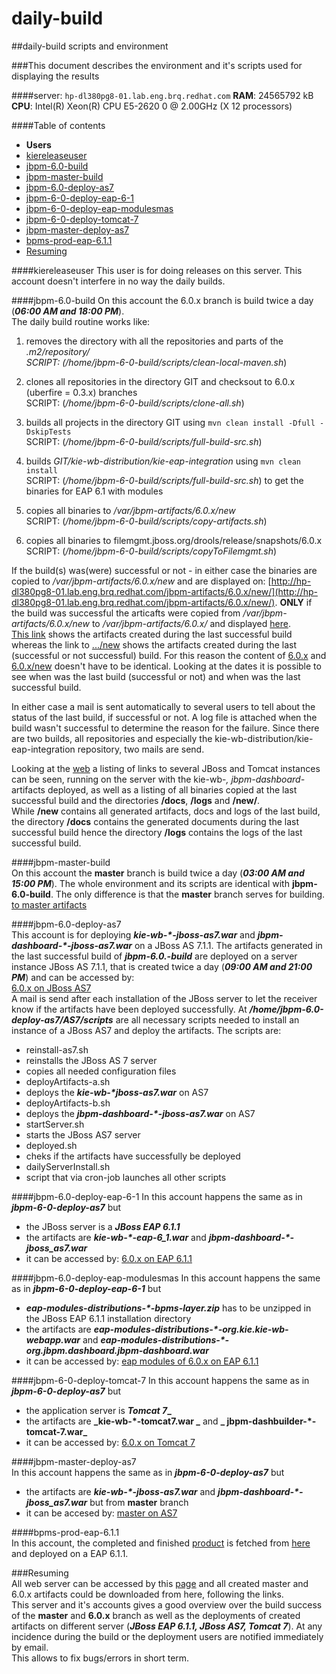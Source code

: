 daily-build
===========

##daily-build scripts and environment
 

###This document describes the environment and it's scripts used for displaying the results
 

####server: `hp-dl380pg8-01.lab.eng.brq.redhat.com`
**RAM**: 24565792 kB   
**CPU**: Intel(R) Xeon(R) CPU E5-2620 0 @ 2.00GHz  (X 12 processors)   

####Table of contents

* **Users**
 * [kiereleaseuser](#aaaa)
 * [jbpm-6.0-build](#bbbb)
 * [jbpm-master-build](#cccc)
 * [jbpm-6.0-deploy-as7](#dddd)
 * [jbpm-6-0-deploy-eap-6-1](#eeee)
 * [jbpm-6-0-deploy-eap-modulesmas](#aabb)
 * [jbpm-6-0-deploy-tomcat-7](#ccdd)
 * [jbpm-master-deploy-as7](#eeff)
 * [bpms-prod-eap-6.1.1](#gghh)
* [Resuming](#iijj)


<a name="aaaa"></a>
####kiereleaseuser
This user is for doing releases on this server. This account doesn't interfere in no way the daily builds.

<a name="bbbb"></a>
####jbpm-6.0-build 
On this account the 6.0.x branch is build twice a day (**_06:00 AM and 18:00 PM_**).  
The daily build routine works like:  

1. removes the directory with all the repositories and parts of the _.m2/repository/  
SCRIPT: (/home/jbpm-6-0-build/scripts/clean-local-maven.sh_)

2. clones all repositories in the directory GIT and checksout to 6.0.x (uberfire = 0.3.x) branches  
SCRIPT: (_/home/jbpm-6-0-build/scripts/clone-all.sh_) 

3. builds all projects in the directory GIT using `mvn clean install -Dfull -DskipTests`   
SCRIPT: (_/home/jbpm-6-0-build/scripts/full-build-src.sh_)

4. builds _GIT/kie-wb-distribution/kie-eap-integration_ using `mvn clean install`  
SCRIPT: (_/home/jbpm-6-0-build/scripts/full-build-src.sh_) to get the binaries for EAP 6.1 with modules

5. copies all binaries to _/var/jbpm-artifacts/6.0.x/new_   
SCRIPT: (_/home/jbpm-6-0-build/scripts/copy-artifacts.sh_)

6. copies all binaries to filemgmt.jboss.org/drools/release/snapshots/6.0.x   
SCRIPT: (_/home/jbpm-6-0-build/scripts/copyToFilemgmt.sh_)

If the build(s) was(were) successful or not - in either case the binaries are copied to  _/var/jbpm-artifacts/6.0.x/new_ and are displayed on: [http://hp-dl380pg8-01.lab.eng.brq.redhat.com/jbpm-artifacts/6.0.x/new/](http://hp-dl380pg8-01.lab.eng.brq.redhat.com/jbpm-artifacts/6.0.x/new/). **ONLY**  if the build was successful the articafts were copied from  _/var/jbpm-artifacts/6.0.x/new_ to  _/var/jbpm-artifacts/6.0.x/_ and displayed [here](http://hp-dl380pg8-01.lab.eng.brq.redhat.com/jbpm-artifacts/6.0.x/).   
[This link](http://hp-dl380pg8-01.lab.eng.brq.redhat.com/jbpm-artifacts/6.0.x/) shows the artifacts created  during the last successful build whereas the link to [.../new](http://hp-dl380pg8-01.lab.eng.brq.redhat.com/jbpm-artifacts/6.0.x/new/) shows the artifacts created during the last (successful or not successful) build. For this reason the content of [6.0.x](http://hp-dl380pg8-01.lab.eng.brq.redhat.com/jbpm-artifacts/6.0.x/) and [6.0.x/new](http://hp-dl380pg8-01.lab.eng.brq.redhat.com/jbpm-artifacts/6.0.x/new) doesn't have to be identical. Looking at the dates it is possible to see when was the last build (successful or not) and when was the last successful build.  

In either case a mail is sent automatically to several users to tell about the status of the last build, if successful or not. A log file is attached when the build wasn't successful to determine the reason for the failure. Since there are two builds, all repositories and especially the kie-wb-distribution/kie-eap-integration repository, two mails are send.

Looking at the [web](http://hp-dl380pg8-01.lab.eng.brq.redhat.com/jbpm-artifacts/6.0.x/) a listing of links to several JBoss and Tomcat instances can be seen, running on the server with the kie-wb-*, jbpm-dashboard-* artifacts deployed, as well as a listing of all binaries copied at the last successful build and the directories **/docs**, **/logs** and **/new/**.  
While **/new** contains all generated artifacts, docs and logs of the last build, the directory **/docs** contains the generated documents during the last successful build hence the directory **/logs** contains the logs of the last successful build. 

<a name="cccc"></a>
####jbpm-master-build  
On this account the **master** branch is build twice a day  (**_03:00 AM and 15:00 PM_**).  The whole environment and its scripts are identical with **jbpm-6.0-build**. The only difference is that the **master** branch serves for building.   
[to master artifacts](http://hp-dl380pg8-01.lab.eng.brq.redhat.com/jbpm-artifacts/master/)   

<a name="dddd"></a>
####jbpm-6.0-deploy-as7  
This account is for deploying **_kie-wb-*-jboss-as7.war_** and **_jbpm-dashboard-*-jboss-as7.war_** on a JBoss AS 7.1.1. The artifacts generated in the last successful build of **_jbpm-6.0.-build_** are deployed on a server instance JBoss AS 7.1.1, that is created twice a day (**_09:00 AM and 21:00 PM_**) and can be accessed by:    
[6.0.x on JBoss AS7](http://hp-dl380pg8-01.lab.eng.brq.redhat.com:8150/kie-wb/)   
A mail is send after each installation of the JBoss server to let the receiver know if the artifacts have been deployed successfully. At **_/home/jbpm-6.0-deploy-as7/AS7/scripts_** are all necessary scripts needed to install an instance of a JBoss AS7 and deploy the artifacts. 
The scripts are:
      
* reinstall-as7.sh
 * reinstalls the JBoss AS 7 server
 * copies all needed configuration files   
* deployArtifacts-a.sh
 * deploys the **_kie-wb-*jboss-as7.war_** on AS7 
* deployArtifacts-b.sh
 * deploys the **_jbpm-dashboard-*-jboss-as7.war_** on AS7  
* startServer.sh
 * starts the JBoss AS7 server   
* deployed.sh
 * cheks if the artifacts have successfully be deployed   
* dailyServerInstall.sh
 * script that via cron-job launches all other scripts

<a name="eeee"></a>
####jbpm-6.0-deploy-eap-6-1
In this account happens the same as in **_jbpm-6-0-deploy-as7_** but
   
* the JBoss server is a **_JBoss EAP 6.1.1_**   
* the artifacts are **_kie-wb-*-eap-6_1.war_** and **_jbpm-dashboard-*-jboss_as7.war_**
* it can be accessed by: [6.0.x on EAP 6.1.1](http://hp-dl380pg8-01.lab.eng.brq.redhat.com:8100/kie-wb/)

<a name="aabb"></a>
####jbpm-6.0-deploy-eap-modulesmas
In this account happens the same as in **_jbpm-6-0-deploy-eap-6-1_** but

* **_eap-modules-distributions-*-bpms-layer.zip_** has to be unzipped in the JBoss EAP 6.1.1 installation directory
* the artifacts are **_eap-modules-distributions-*-org.kie.kie-wb-webapp.war_** and **_eap-modules-distributions-*-org.jbpm.dashboard.jbpm-dashboard.war_**
* it can be accessed by: [eap modules of 6.0.x on EAP 6.1.1](http://hp-dl380pg8-01.lab.eng.brq.redhat.com:8140/kie-wb/)

<a name="ccdd"></a>
####jbpm-6-0-deploy-tomcat-7
In this account happens the same as in **_jbpm-6-0-deploy-as7_** but

* the application server is **_Tomcat 7__**
* the artifacts are **_kie-wb-*-tomcat7.war _** and **_ jbpm-dashbuilder-*-tomcat-7.war_**
* it can be accessed by: [6.0.x on Tomcat 7](http://hp-dl380pg8-01.lab.eng.brq.redhat.com:8800/kie-wb/)

<a name="eeff"></a>
####jbpm-master-deploy-as7   
In this account happens the same as in **_jbpm-6-0-deploy-as7_** but   

* the artifacts are **_kie-wb-*-jboss-as7.war_** and **_jbpm-dashboard-*-jboss_as7.war_** but from **master** branch
* it can be accesed by: [master on AS7](http://hp-dl380pg8-01.lab.eng.brq.redhat.com:8210/kie-wb)

<a name="gghh"></a>
####bpms-prod-eap-6.1.1   
In this account, the completed and finished [product](http://dev138.mw.lab.eng.bos.redhat.com/candidate/bpms-6.0.0-ER7/jboss-bpms-6.0.0-redhat-7-deployable-eap6.x.zip) is fetched from [here](http://dev138.mw.lab.eng.bos.redhat.com/candidate/bpms-6.0.0-ER7) and deployed on a EAP 6.1.1.

<a name="iijj"></a>
###Resuming     
All web server can be accessed by this [page](http://hp-dl380pg8-01.lab.eng.brq.redhat.com/jbpm-artifacts/) and all created  master and 6.0.x artifacts could be downloaded from here, following the links.   
This server and it's accounts gives a good overview over the build success of the **master** and **6.0.x** branch as well as the deployments of created artifacts on different server (**_JBoss EAP 6.1.1, JBoss AS7, Tomcat 7_**). At any incidence during the build or the deployment users are notified immediately by email.   
This allows to fix bugs/errors in short term. 
